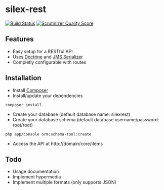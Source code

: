 silex-rest
==========

[![Build Status](https://travis-ci.org/marcojanssen/silex-rest.png?branch=master)](https://travis-ci.org/marcojanssen/silex-rest)
[![Scrutinizer Quality Score](https://scrutinizer-ci.com/g/marcojanssen/silex-rest/badges/quality-score.png?s=82920a9fad928479e615daee7ae5146f1ea09b1c)](https://scrutinizer-ci.com/g/marcojanssen/silex-rest/)

## Features ##

- Easy setup for a RESTful API
- Uses [Doctrine](http://doctrine-project.org) and [JMS Serializer](http://jmsyst.com/libs/serializer)
- Completly configurable with routes

## Installation

- Install [Composer](http://getcomposer.org)
- Install/update your dependencies

```cli
composer install
```

- Create your database (default database name: silexrest)
- Create your database schema (default database username/password: root/root)

```cli
php app/console orm:schema-tool:create
```

- Access the API at http://domain/core/items

## Todo

- Usage documentation
- Implement hypermedia
- Implement multiple formats (only supports JSON)